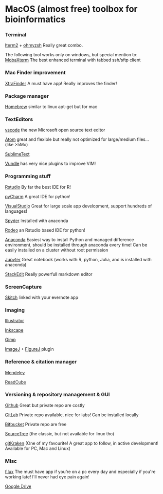 # MacOS (almost free) toolbox for bioinformatics

### Terminal		

[Iterm2](https://www.iterm2.com/features.html) + [ohmyzsh](http://ohmyz.sh/) Really great combo. 

The following tool works only on windows, but special mention to:
[MobaXterm](http://mobaxterm.mobatek.net/) The best enhanced terminal with tabbed ssh/sftp client

### Mac Finder improvement

[XtraFinder](https://www.trankynam.com/xtrafinder/) A must have app! Really improves the finder!

### Package manager

[Homebrew](http://brew.sh/) similar to linux apt-get but for mac

### TextEditors 

[vscode](https://code.visualstudio.com/) the new Microsoft open source text editor

[Atom](https://atom.io/) great and flexible but really not optimized for large/medium files... (like >5Mo) 

[SublimeText](https://www.sublimetext.com/)

[Vundle](https://github.com/VundleVim/Vundle.vim) has very nice plugins to improve VIM!

### Programming stuff

[Rstudio](https://www.rstudio.com/) By far the best IDE for R!

[pyCharm](https://www.jetbrains.com/pycharm/)  A great IDE for python!

[VisualStudio](https://www.visualstudio.com/vs/) Great for large scale app development, support hundreds of languages!

[Spyder](https://github.com/spyder-ide/spyder)  Installed with anaconda 

[Rodeo](https://www.yhat.com/products/rodeo)  an Rstudio based IDE for python! 
              
[Anaconda](https://www.continuum.io/downloads) Easiest way to install Python and managed difference environment, should be installed through anaconda every time! Can be easily installed on a cluster without root permission 

[Jupyter](http://jupyter.org/) Great notebook (works with R, python, Julia, and is installed with anaconda)

[StackEdit](https://stackedit.io/editor) Really powerfull markdown editor

### ScreenCapture 	

[Skitch](https://itunes.apple.com/us/app/skitch/id425955336?mt=12) linked with your evernote app 

### Imaging		

[Illustrator](http://www.adobe.com/products/illustrator.html)

[Inkscape](https://inkscape.org/en/)

[Gimp](https://www.gimp.org/)

[ImageJ](https://imagej.net/Welcome) + [FigureJ](http://imagejdocu.tudor.lu/doku.php?id=plugin:utilities:figurej:start) plugin

### Reference & citation manager 		

[Mendeley](https://www.mendeley.com/)

[ReadCube](https://www.readcube.com/)

### Versioning & repository management & GUI

[Github](https://github.com/) Great but private repo are costly

[GitLab](https://about.gitlab.com/)  Private repo available, nice for labs! Can be installed locally

[Bitbucket](https://bitbucket.org) Private repo are free

[SourceTree](https://www.sourcetreeapp.com/) (the classic, but not available for linux tho)

[gitKraken](https://www.gitkraken.com/) (One of my favourite! A great app to follow, in active development! Available for PC, Mac and Linux)

### Misc 			

[f.lux](https://justgetflux.com/) The must have app if you’re on a pc every day and especially if you're working late! I'll  never had eye pain again!

[Google Drive](https://www.google.com/drive/)
